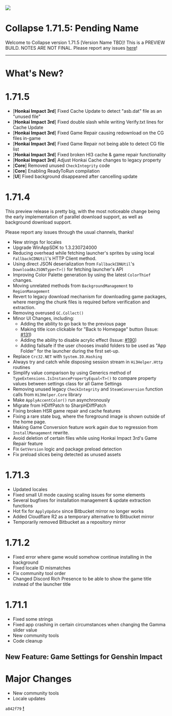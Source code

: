 ![](https://raw.githubusercontent.com/neon-nyan/CollapseLauncher-Page/main/images/banner202304.webp)

# Collapse 1.71.5: Pending Name
Welcome to Collapse version 1.71.5 [Version Name TBD]! This is a PREVIEW BUILD. NOTES ARE NOT FINAL. Please report any issues [here](https://github.com/neon-nyan/Collapse/issues/new/choose)!
***

# What's New?

# 1.71.5
- [**Honkai Impact 3rd**] Fixed Cache Update to detect "asb.dat" file as an "unused file"
- [**Honkai Impact 3rd**] Fixed double slash while writing Verify.txt lines for Cache Update
- [**Honkai Impact 3rd**] Fixed Game Repair causing redownload on the CG files in-game
- [**Honkai Impact 3rd**] Fixed Game Repair not being able to detect CG file list
- [**Honkai Impact 3rd**] Fixed broken HI3 cache & game repair functionality
- [**Honkai Impact 3rd**] Adjust Honkai Cache changes to legacy property
- [**Core**] Removed unused ``CheckIntegrity`` code
- [**Core**] Enabling ReadyToRun compilation
- [**UI**] Fixed background disappeared after cancelling update

# 1.71.4
This preview release is pretty big, with the most noticeable change being the early implementation of parallel download support, as well as background download support.

Please report any issues through the usual channels, thanks!

- New strings for locales
- Upgrade WinAppSDK to 1.3.230724000
- Reducing overhead while fetching launcher's sprites by using local ``FallbackCDNUtil``'s HTTP Client method.
- Using direct JSON deserialization from ``FallbackCDNUtil``'s ``DownloadAsJSONType<T>()`` for fetching launcher's API
- Improving Color Palette generation by using the latest ``ColorThief`` changes.
- Moving unrelated methods from ``BackgroundManagement`` to ``RegionManagement``
- Revert to legacy download mechanism for downloading game packages, where merging the chunk files is required before verification and extraction.
- Removing overused ``GC.Collect()``
- Minor UI Changes, including:
    - Adding the ability to go back to the previous page
    - Making title icon clickable for "Back to Homepage" button (Issue: [#131](https://github.com/neon-nyan/Collapse/issues/131))
    - Adding the ability to disable acrylic effect (Issue: [#190](https://github.com/neon-nyan/Collapse/issues/190))
    - Adding failsafe if the user chooses invalid folders to be used as "App Folder" for the launcher during the first set-up.
- Replace ``Crc32.NET`` with ``System.IO.Hashing``
- Always try and catch while disposing session stream in ``Hi3Helper.Http`` routines
- Simplify value comparison by using Generics method of ``TypeExtensions.IsInstancePropertyEqual<T>()`` to compare property values between settings class for all Game Settings
- Removing unused legacy ``CheckIntegrity`` and ``SteamConversion`` function calls from ``Hi3Helper.Core`` library
- Make ``ApplyAccentColor()`` run asynchronously
- Migrate from HDiffPatch to SharpHDiffPatch
- Fixing broken HSR game repair and cache features
- Fixing a rare state bug, where the foreground image is shown outside of the home page.
- Making Game Conversion feature work again due to regression from ``InstallManagement`` rewrite.
- Avoid deletion of certain files while using Honkai Impact 3rd's Game Repair feature
- Fix ``GetVersion`` logic and package preload detection
- Fix preload slices being detected as unused assets
# 1.71.3
- Updated locales 
- Fixed small UI mode causing scaling issues for some elements
- Several bugfixes for installation management & update extraction functions
- Hot fix for `ApplyUpdate` since Bitbucket mirror no longer works
- Added Cloudflare R2 as a temporary alternative to Bitbucket mirror
- Temporarily removed Bitbucket as a repository mirror
# 1.71.2
- Fixed error where game would somehow continue installing in the background
- Fixed locale ID mismatches
- Fix community tool order
- Changed Discord Rich Presence to be able to show the game title instead of the launcher title
# 1.71.1
- Fixed some strings
- Fixed app crashing in certain circumstances when changing the Gamma slider value
- New community tools
- Code cleanup
## New Feature: Game Settings for Genshin Impact

# Major Changes
- New community tools
- Locale updates

``a842f79`` [**!**](https://github.com/neon-nyan/Collapse/pull/183) 